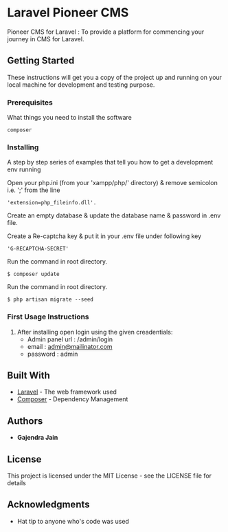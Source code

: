 # Laravel Pioneer CMS

Pioneer CMS for Laravel : To provide a platform for commencing your journey in CMS for Laravel.

## Getting Started

These instructions will get you a copy of the project up and running on your local machine for development and testing purpose.

### Prerequisites

What things you need to install the software

```
composer
```

### Installing

A step by step series of examples that tell you how to get a development env running


Open your php.ini (from your 'xampp/php/' directory) & remove semicolon i.e. ';' from the line 
```
'extension=php_fileinfo.dll'.
```
Create an empty database & update the database name & password in .env file.

Create a Re-captcha key & put it in your .env file under following key 
```
'G-RECAPTCHA-SECRET'
```
Run the command in root directory.
```
$ composer update
```
Run the command in root directory.
```
$ php artisan migrate --seed
```
 
### First Usage Instructions 
1) After installing open login using the given creadentials:
    *	Admin panel url 	: /admin/login
	*	email  				: admin@mailinator.com
	*	password			: admin


## Built With

* [Laravel](https://laravel.com/docs/5.1/) - The web framework used
* [Composer](https://getcomposer.org/) - Dependency Management

## Authors

* **Gajendra Jain**


## License

This project is licensed under the MIT License - see the LICENSE  file for details

## Acknowledgments

* Hat tip to anyone who's code was used

